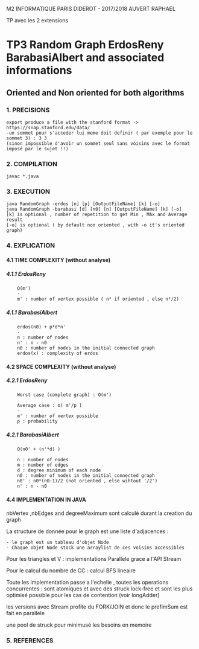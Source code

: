 M2 INFORMATIQUE PARIS DIDEROT - 2017/2018
AUVERT RAPHAEL

TP avec les 2 extensions

# TP3 Random Graph ErdosReny BarabasiAlbert and associated informations

## Oriented and Non oriented for both algorithms

### 1. PRECISIONS
	
	export produce a file with the stanford format -> https://snap.stanford.edu/data/
	-un sommet pour s'acceder lui meme doit definir ( par exemple pour le sommet 3) : 3 3
	(sinon impossible d'avoir un sommet seul sans voisins avec le format imposé par le sujet !!)

### 2. COMPILATION

	javac *.java


### 3. EXECUTION

	java RandomGraph -erdos [n] [p] [OutputFileName] [k] [-o]  
	java RandomGraph -barabasi [d] [n0] [n] [OutputFileName] [k] [-o]
	[k] is optional , number of repetition to get Min , MAx and Average result
	[-o] is optional ( by default non oriented , with -o it's oriented graph)

 

### 4. EXPLICATION

#### 4.1 TIME COMPLEXITY (without analyse)

##### 4.1.1 ErdosReny

		O(m')
		-
	  	m' : number of vertex possible ( n² if oriented , else n²/2)


##### 4.1.1 BarabasiAlbert

		
		erdos(n0) + p*d*n'
		-
		n : number of nodes
		n' : n - n0
	  	n0 : number of nodes in the initial connected graph
	  	erdos(x) : complexity of erdos

#### 4.2 SPACE COMPLEXITY (without analyse)
	
##### 4.2.1 ErdosReny
	
		Worst case (complete graph) : O(m')
		
		Average case : o( m'/p )
		-
		m' : number of vertex possible
		p : probability


##### 4.2.1 BarabasiAlbert
	
	
		O(n0' + (n'*d) ) 
		
		n : number of nodes
		m : number of edges
		d : degree minimum of each node
		n0 : number of nodes in the initial connected graph
		n0' : n0*(n0-1)/2 (not oriented , else wihtout '/2')
		n' : n - n0


#### 4.4 IMPLEMENTATION IN JAVA

nbVertex ,nbEdges and degreeMaximum sont calculé durant la creation du graph

La structure de donnée pour le graph est une liste d'adjacences :

	- le graph est un tableau d'objet Node
	- Chaque objet Node stock une arraylist de ces voisins accessibles


Pour les triangles et V : implementations Parallele grace a l'API Stream

Pour le calcul du nombre de CC : calcul BFS lineaire

Toute les implementation passe a l'echelle , toutes les operations concurrentes : sont atomiques et avec des struck lock-free
et sont les plus optimisé possible pour les cas de contention (voir longAdder)

les versions avec Stream profite du FORK/JOIN et donc le prefimSum est fait en parallele

une pool de struck pour minimusé les besoins en memoire


### 5. REFERENCES
